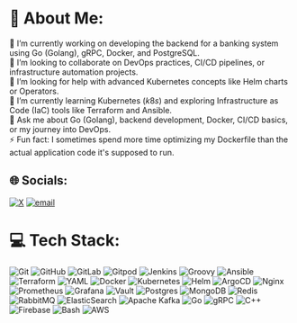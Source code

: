 # 💫 About Me:

🔭 I’m currently working on developing the backend for a banking system using Go (Golang), gRPC, Docker, and PostgreSQL.
<br>
👯 I’m looking to collaborate on DevOps practices, CI/CD pipelines, or infrastructure automation projects.
<br>
🤝 I’m looking for help with advanced Kubernetes concepts like Helm charts or Operators. <br>
🌱 I’m currently learning Kubernetes ($k8s$) and exploring Infrastructure as Code (IaC) tools like Terraform and Ansible.
<br>
💬 Ask me about Go (Golang), backend development, Docker, CI/CD basics, or my journey into DevOps.
<br>
⚡ Fun fact: I sometimes spend more time optimizing my Dockerfile than the actual application code it's supposed to run.



 

## 🌐 Socials:
[![X](https://img.shields.io/badge/X-black.svg?logo=X&logoColor=white)](https://x.com/singh_om__) [![email](https://img.shields.io/badge/Email-D14836?logo=gmail&logoColor=white)](mailto:omsingh.ailearn@gmail.com) 

# 💻 Tech Stack:

![Git](https://img.shields.io/badge/git-%23F05033.svg?style=for-the-badge&logo=git&logoColor=white) ![GitHub](https://img.shields.io/badge/github-%23121011.svg?style=for-the-badge&logo=github&logoColor=white) ![GitLab](https://img.shields.io/badge/gitlab-%23181717.svg?style=for-the-badge&logo=gitlab&logoColor=white) ![Gitpod](https://img.shields.io/badge/gitpod-f06611.svg?style=for-the-badge&logo=gitpod&logoColor=white) ![Jenkins](https://img.shields.io/badge/jenkins-%232C5263.svg?style=for-the-badge&logo=jenkins&logoColor=white) ![Groovy](https://img.shields.io/badge/groovy-4298b8?style=for-the-badge&logo=apachegroovy&logoColor=white) ![Ansible](https://img.shields.io/badge/ansible-%231A1918.svg?style=for-the-badge&logo=ansible&logoColor=white) ![Terraform](https://img.shields.io/badge/terraform-%235835CC.svg?style=for-the-badge&logo=terraform&logoColor=white)  ![YAML](https://img.shields.io/badge/yaml-%23cb171e.svg?style=for-the-badge&logo=yaml&logoColor=white) ![Docker](https://img.shields.io/badge/docker-%230db7ed.svg?style=for-the-badge&logo=docker&logoColor=white) ![Kubernetes](https://img.shields.io/badge/kubernetes-%23326ce5.svg?style=for-the-badge&logo=kubernetes&logoColor=white) ![Helm](https://img.shields.io/badge/helm-0F1689.svg?style=for-the-badge&logo=helm&logoColor=white) ![ArgoCD](https://img.shields.io/badge/argo%20cd-%231F4275.svg?style=for-the-badge&logo=argo&logoColor=white) ![Nginx](https://img.shields.io/badge/nginx-%23009639.svg?style=for-the-badge&logo=nginx&logoColor=white) ![Prometheus](https://img.shields.io/badge/prometheus-%23E6522C.svg?style=for-the-badge&logo=prometheus&logoColor=white) ![Grafana](https://img.shields.io/badge/grafana-F46800.svg?style=for-the-badge&logo=grafana&logoColor=white) ![Vault](https://img.shields.io/badge/vault-000000?style=for-the-badge&logo=vault&logoColor=white) ![Postgres](https://img.shields.io/badge/postgres-%23316192.svg?style=for-the-badge&logo=postgresql&logoColor=white) ![MongoDB](https://img.shields.io/badge/mongodb-%2347A248.svg?style=for-the-badge&logo=mongodb&logoColor=white) ![Redis](https://img.shields.io/badge/redis-%23DD0031.svg?style=for-the-badge&logo=redis&logoColor=white) ![RabbitMQ](https://img.shields.io/badge/rabbitmq-FF6600.svg?style=for-the-badge&logo=rabbitmq&logoColor=white) ![ElasticSearch](https://img.shields.io/badge/elasticsearch-005571?style=for-the-badge&logo=elasticsearch&logoColor=white) ![Apache Kafka](https://img.shields.io/badge/Apache%20Kafka-000?style=for-the-badge&logo=apachekafka) ![Go](https://img.shields.io/badge/go-%2300ADD8.svg?style=for-the-badge&logo=go&logoColor=white) ![gRPC](https://img.shields.io/badge/gRPC-%230074C1.svg?style=for-the-badge&logo=grpc&logoColor=white) ![C++](https://img.shields.io/badge/c++-%2300599C.svg?style=for-the-badge&logo=c%2B%2B&logoColor=white) ![Firebase](https://img.shields.io/badge/firebase-a08021?style=for-the-badge&logo=firebase&logoColor=ffcd34) ![Bash](https://img.shields.io/badge/bash-%23121011.svg?style=for-the-badge&logo=gnu-bash&logoColor=white) ![AWS](https://img.shields.io/badge/AWS-%23FF9900.svg?style=for-the-badge&logo=amazonaws&logoColor=white)
